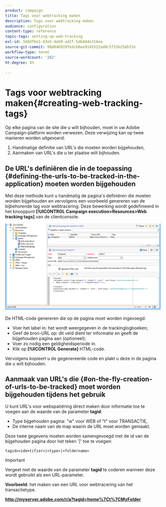 ```yaml
---
product: campaign
title: Tags voor webtracking maken
description: Tags voor webtracking maken
audience: configuration
content-type: reference
topic-tags: setting-up-web-tracking
exl-id: 160df6e1-43e5-4eb9-ad2f-5db444e314ea
source-git-commit: 98d646919fedc66ee9145522ad0c5f15b25dbf2e
workflow-type: tm+mt
source-wordcount: '262'
ht-degree: 4%

---
```


# Tags voor webtracking maken{#creating-web-tracking-tags}

Op elke pagina van de site die u wilt bijhouden, moet in uw Adobe Campaign-platform worden verwezen. Deze verwijzing kan op twee manieren worden uitgevoerd:

1. Handmatige definitie van URL&#39;s die moeten worden bijgehouden,
1. Aanmaken van URL&#39;s die u ter plaatse wilt bijhouden.

## De URL&#39;s definiëren die in de toepassing {#defining-the-urls-to-be-tracked-in-the-application} moeten worden bijgehouden

Met deze methode kunt u handmatig de pagina&#39;s definiëren die moeten worden bijgehouden en vervolgens een voorbeeld genereren van de bijbehorende tag voor webtracering. Deze bewerking wordt gedefinieerd in het knooppunt **[!UICONTROL Campaign execution>Resources>Web tracking tags]** van de clientconsole.

![](assets/d_ncs_integration_webtracking_screen.png)

De HTML-code genereren die op de pagina moet worden ingevoegd:

* Voer het label in: het wordt weergegeven in de trackinglogboeken;
* Geef de bron-URL op: dit veld dient ter informatie en geeft de bijgehouden pagina aan (optioneel);
* Voer zo nodig een geldigheidsperiode in.
* Klik op **[!UICONTROL Generate]** HTML-code.

Vervolgens kopieert u de gegenereerde code en plakt u deze in de pagina die u wilt bijhouden.

## Aanmaak van URL&#39;s die {#on-the-fly-creation-of-urls-to-be-tracked} moet worden bijgehouden tijdens het gebruik

U kunt URL&#39;s voor webspatiëring direct maken door informatie toe te voegen aan de waarde van de parameter **tagid**:

* Type bijgehouden pagina: &quot;w&quot; voor WEB of &quot;t&quot; voor TRANSACTIE,
* De interne naam van de map waarin de URL moet worden gemaakt.

Deze twee gegevens moeten worden samengevoegd met de id van de bijgehouden pagina door het teken &#39;|&#39; toe te voegen:

```
tagid=<identifier>|<type>|<foldername>
```

>[!IMPORTANT]
>
>Vergeet niet de waarde van de parameter **tagid** te coderen wanneer deze wordt gebruikt als een URL-parameter.

**Voorbeeld**: het maken van een URL voor webtracering van het transactietype.

**http://myserver.adobe.com/r/a?tagid=home%7Ct%7CMyFolder**
